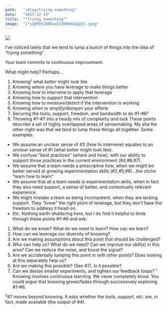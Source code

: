 ```yaml
---
path:	"/blog/trying-something"
date:	"2017-12-19"
title:	"“Trying Something”"
image:	"1*yqEMQtIBBRasE3ZKNH9Gkg@2x.jpeg"
---
```


![](/images/1*yqEMQtIBBRasE3ZKNH9Gkg@2x.jpeg)

I’ve noticed lately that we tend to lump a bunch of things into the idea of “trying something”.

Your team commits to continuous improvement.

What might help? Perhaps…

1. Knowing¹ what *better* might look like
2. Knowing *where* you have leverage to make things better
3. Knowing *how* to intervene to apply that leverage
4. Knowing how to *support* that intervention
5. Knowing how to *measure/detect* if the intervention is working
6. Knowing when to *amplify/dampen* your efforts
7. Securing the tools, support, freedom, and bandwidth to do #1–#6²
8. Throwing #1–#7 into a heady mix of complexity and luck
These points describe a set of highly overlapped areas of sensemaking. My aha the other night was that we tend to lump these things all together. Some examples:

* We assume an unclear sense of #3 (how to intervene) equates to an unclear sense of #1 (what better might look like).
* We confuse “best practices” (where and how), with our ability to support those practices in the current environment (#4,#6,#7).
* We assume that a team needs a prescriptive how, when we might be better served at growing experimentation skills (#2,#5,#6)…the cliche “learn how to learn”
* We assume that all a team needs is experimentation skills, when in fact they also need support, a sense of better, and contextually relevant experience.
* We might mistake a team as being incompetent, when they are lacking support. They “know” the right point of leverage, but they don’t have the freedom to address it head-on.
* Etc.
Nothing earth-shattering here, but I do find it helpful to think through these points #1–#6 and ask:

1. What do we know? What do we need to learn? How can we learn?
2. How can we leverage our diversity of knowing?
3. Are we making assumptions about this point that should be challenged?
4. Who can help us? What do we need? Can we improve our skill(s) in this area? Can we reduce the noise, and boost the signal?
5. Are we accidentally lumping this point in with other points? Does looking at this separately help us?
6. Are we making this possible? (See #7). Is it possible?
7. Can we devise smaller experiments, and tighten our feedback loops?
¹ Knowing involves continuous learning. We never completely know. You could argue that knowing grows/fades through successively exploring #1–#8.

²#7 moves beyond knowing. It asks whether the tools, support, etc. are, in fact, made available (the output of #4).

